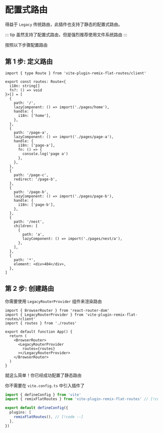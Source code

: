 # 配置式路由

得益于 `Legacy` 传统路由，此插件也支持了静态的配置式路由。

::: tip
虽然支持了配置式路由，但是强烈推荐使用文件系统路由
:::

按照以下步骤配置路由

## 第 1 步: 定义路由


```tsx
import { type Route } from 'vite-plugin-remix-flat-routes/client'

export const routes: Route<{
  i18n: string[]
  fn?: () => void
}>[] = [
  {
    path: '/',
    lazyComponent: () => import('./pages/home'),
    handle: {
      i18n: ['home'],
    },
  },
  {
    path: '/page-a',
    lazyComponent: () => import('./pages/page-a'),
    handle: {
      i18n: ['page-a'],
      fn: () => {
        console.log('page a')
      },
    },
  },
  {
    path: '/page-c',
    redirect: '/page-b',
  },
  {
    path: '/page-b',
    lazyComponent: () => import('./pages/page-b'),
    handle: {
      i18n: ['page-b'],
    },
  },
  {
    path: '/nest',
    children: [
      {
        path: 'a',
        lazyComponent: () => import('./pages/nest/a'),
      },
    ],
  },
  {
    path: '*',
    element: <div>404</div>,
  },
]
```

## 第 2 步: 创建路由

你需要使用 `LegacyRouterProvider` 组件来渲染路由

```tsx
import { BrowserRouter } from 'react-router-dom'
import { LegacyRouterProvider } from 'vite-plugin-remix-flat-routes/client'
import { routes } from './routes'

export default function App() {
  return (
    <BrowserRouter>
      <LegacyRouterProvider
        routes={routes}
      ></LegacyRouterProvider>
    </BrowserRouter>
  )
}
```

就这么简单！你已经成功配置了静态路由

你不需要在 `vite.config.ts` 中引入插件了

```ts
import { defineConfig } from 'vite'
import { remixFlatRoutes } from 'vite-plugin-remix-flat-routes' // [!code --]

export default defineConfig({
  plugins: [
    remixFlatRoutes(), // [!code --]
  ],
})
```
